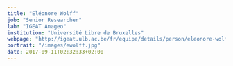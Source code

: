 ```yaml
---
title: "Eléonore Wolff"
job: "Senior Researcher"
lab: "IGEAT Anageo"
institution: "Université Libre de Bruxelles"
webpage: "http://igeat.ulb.ac.be/fr/equipe/details/person/eleonore-wolff/"
portrait: "/images/ewolff.jpg"
date: 2017-09-11T02:32:33+02:00
---
```


